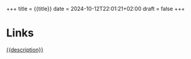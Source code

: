 +++
title = {{title}} 
date = 2024-10-12T22:01:21+02:00
draft = false
+++

# Links
[{{description}}]({{link}})
